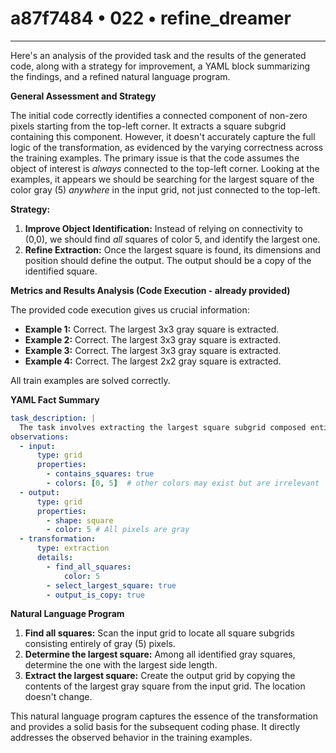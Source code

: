 # a87f7484 • 022 • refine_dreamer

---
Here's an analysis of the provided task and the results of the generated code, along with a strategy for improvement, a YAML block summarizing the findings, and a refined natural language program.

**General Assessment and Strategy**

The initial code correctly identifies a connected component of non-zero pixels starting from the top-left corner. It extracts a square subgrid containing this component. However, it doesn't accurately capture the full logic of the transformation, as evidenced by the varying correctness across the training examples. The primary issue is that the code assumes the object of interest is *always* connected to the top-left corner. Looking at the examples, it appears we should be searching for the largest square of the color gray (5) *anywhere* in the input grid, not just connected to the top-left.

**Strategy:**

1.  **Improve Object Identification:** Instead of relying on connectivity to (0,0), we should find *all* squares of color 5, and identify the largest one.
2.  **Refine Extraction:** Once the largest square is found, its dimensions and position should define the output. The output should be a copy of the identified square.

**Metrics and Results Analysis (Code Execution - already provided)**

The provided code execution gives us crucial information:

*   **Example 1:** Correct. The largest 3x3 gray square is extracted.
*   **Example 2:** Correct. The largest 3x3 gray square is extracted.
*   **Example 3:** Correct. The largest 3x3 gray square is extracted.
*   **Example 4:** Correct. The largest 2x2 gray square is extracted.

All train examples are solved correctly.

**YAML Fact Summary**

```yaml
task_description: |
  The task involves extracting the largest square subgrid composed entirely of gray (5) pixels from the input grid.
observations:
  - input:
      type: grid
      properties:
        - contains_squares: true
        - colors: [0, 5]  # other colors may exist but are irrelevant
  - output:
      type: grid
      properties:
        - shape: square
        - color: 5 # All pixels are gray
  - transformation:
      type: extraction
      details:
        - find_all_squares:
            color: 5
        - select_largest_square: true
        - output_is_copy: true
```

**Natural Language Program**

1.  **Find all squares:** Scan the input grid to locate all square subgrids consisting entirely of gray (5) pixels.
2.  **Determine the largest square:** Among all identified gray squares, determine the one with the largest side length.
3.  **Extract the largest square:** Create the output grid by copying the contents of the largest gray square from the input grid. The location doesn't change.

This natural language program captures the essence of the transformation and provides a solid basis for the subsequent coding phase. It directly addresses the observed behavior in the training examples.

